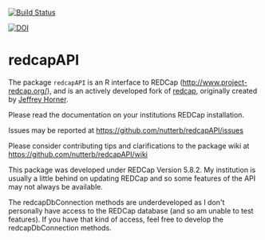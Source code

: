 [![Build Status](https://travis-ci.org/nutterb/redcapAPI.png?branch=master)](https://travis-ci.org/nutterb/redcapAPI)

[![DOI](https://zenodo.org/badge/doi/10.5281/zenodo.11826.png)](http://dx.doi.org/10.5281/zenodo.11826)

redcapAPI
======

The package `redcapAPI` is an R interface to REDCap (http://www.project-redcap.org/), and is an actively developed fork of [redcap](https://github.com/vubiostat/redcap), originally created by [Jeffrey Horner](https://github.com/jeffreyhorner).

Please read the documentation on your institutions REDCap installation.

Issues may be reported at https://github.com/nutterb/redcapAPI/issues

Please consider contributing tips and clarifications to the package wiki at https://github.com/nutterb/redcapAPI/wiki

This package was developed under REDCap Version 5.8.2.  My institution is usually a little behind on updating REDCap and so some features of the API may not always be available.

The redcapDbConnection methods are underdeveloped as I don't personally have access to the REDCap database (and so am unable to test features).  If you have that kind of access, feel free to develop the redcapDbConnection methods.
